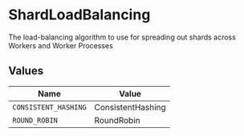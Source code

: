 # ShardLoadBalancing

The load-balancing algorithm to use for spreading out shards across Workers and Worker Processes


## Values

| Name                 | Value                |
| -------------------- | -------------------- |
| `CONSISTENT_HASHING` | ConsistentHashing    |
| `ROUND_ROBIN`        | RoundRobin           |